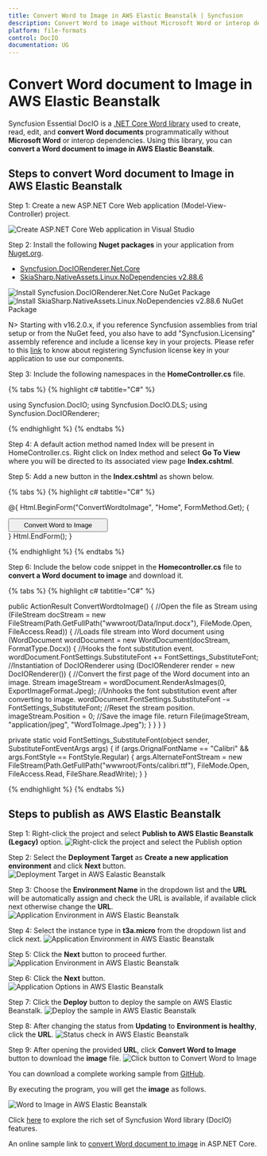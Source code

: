 ```yaml
---
title: Convert Word to Image in AWS Elastic Beanstalk | Syncfusion
description: Convert Word to image without Microsoft Word or interop dependencies in AWS Elastic Beanstalk application using .NET Core Word (DocIO) library.
platform: file-formats
control: DocIO
documentation: UG
---
```


# Convert Word document to Image in AWS Elastic Beanstalk

Syncfusion Essential DocIO is a [.NET Core Word library](https://www.syncfusion.com/document-processing/word-framework/net-core/word-library) used to create, read, edit, and **convert Word documents** programmatically without **Microsoft Word** or interop dependencies. Using this library, you can **convert a Word document to image in AWS Elastic Beanstalk**.

## Steps to convert Word document to Image in AWS Elastic Beanstalk

Step 1: Create a new ASP.NET Core Web application (Model-View-Controller) project.

![Create ASP.NET Core Web application in Visual Studio](ASP-NET-Core_images/CreateProjectforConversion.png)

Step 2: Install the following **Nuget packages** in your application from [Nuget.org](https://www.nuget.org/).

* [Syncfusion.DocIORenderer.Net.Core](https://www.nuget.org/packages/Syncfusion.DocIORenderer.Net.Core) 
* [SkiaSharp.NativeAssets.Linux.NoDependencies v2.88.6](https://www.nuget.org/packages/SkiaSharp.NativeAssets.Linux.NoDependencies/2.88.6)

![Install Syncfusion.DocIORenderer.Net.Core NuGet Package](Blazor_Images/Nuget-Package-WordtoImage.png)
![Install SkiaSharp.NativeAssets.Linux.NoDependencies v2.88.6 NuGet Package](AWS_Images/Elastic_Beanstalk_Images/Nuget-Convert-WordtoImage.png)

N> Starting with v16.2.0.x, if you reference Syncfusion assemblies from trial setup or from the NuGet feed, you also have to add "Syncfusion.Licensing" assembly reference and include a license key in your projects. Please refer to this [link](https://help.syncfusion.com/common/essential-studio/licensing/overview) to know about registering Syncfusion license key in your application to use our components.

Step 3: Include the following namespaces in the **HomeController.cs** file.

{% tabs %}
{% highlight c# tabtitle="C#" %}

using Syncfusion.DocIO;
using Syncfusion.DocIO.DLS;
using Syncfusion.DocIORenderer;

{% endhighlight %}
{% endtabs %}

Step 4: A default action method named Index will be present in HomeController.cs. Right click on Index method and select **Go To View** where you will be directed to its associated view page **Index.cshtml**.

Step 5: Add a new button in the **Index.cshtml** as shown below.

{% tabs %}
{% highlight c# tabtitle="C#" %}

@{
    Html.BeginForm("ConvertWordtoImage", "Home", FormMethod.Get);
    {
        <div>
            <input type="submit" value="Convert Word to Image" style="width:200px;height:27px" />
        </div>
    }
    Html.EndForm();
}

{% endhighlight %}
{% endtabs %}

Step 6: Include the below code snippet in the **Homecontroller.cs** file to **convert a Word document to image** and download it.

{% tabs %}
{% highlight c# tabtitle="C#" %}

public ActionResult ConvertWordtoImage()
{
    //Open the file as Stream
    using (FileStream docStream = new FileStream(Path.GetFullPath("wwwroot/Data/Input.docx"), FileMode.Open, FileAccess.Read))
    {
        //Loads file stream into Word document
        using (WordDocument wordDocument = new WordDocument(docStream, FormatType.Docx))
        {
            //Hooks the font substitution event.
            wordDocument.FontSettings.SubstituteFont += FontSettings_SubstituteFont;
            //Instantiation of DocIORenderer
            using (DocIORenderer render = new DocIORenderer())
            {
                //Convert the first page of the Word document into an image.
                Stream imageStream = wordDocument.RenderAsImages(0, ExportImageFormat.Jpeg);
                //Unhooks the font substitution event after converting to image.
                wordDocument.FontSettings.SubstituteFont -= FontSettings_SubstituteFont;
                //Reset the stream position.
                imageStream.Position = 0;
                //Save the image file.
                return File(imageStream, "application/jpeg", "WordToImage.Jpeg");
            }
        }
    }
}

private static void FontSettings_SubstituteFont(object sender, SubstituteFontEventArgs args)
{
    if (args.OrignalFontName == "Calibri" && args.FontStyle == FontStyle.Regular)
    {
        args.AlternateFontStream = new FileStream(Path.GetFullPath("wwwroot/Fonts/calibri.ttf"), FileMode.Open, FileAccess.Read, FileShare.ReadWrite);
    }
}

{% endhighlight %}
{% endtabs %}

## Steps to publish as AWS Elastic Beanstalk

Step 1: Right-click the project and select **Publish to AWS Elastic Beanstalk (Legacy)** option.
![Right-click the project and select the Publish option](AWS_Images/Elastic_Beanstalk_Images/Publish-Convert-WordtoImage.png)

Step 2: Select the **Deployment Target** as **Create a new application environment** and click **Next** button.
![Deployment Target in AWS Ealastic Beanstalk](AWS_Images/Elastic_Beanstalk_Images/Deployment-Target-Convert-WordtoPDF.png)

Step 3: Choose the **Environment Name** in the dropdown list and the **URL** will be automatically assign and check the URL is available, if available click next otherwise change the **URL**. 
![Application Environment in AWS Elastic Beanstalk](AWS_Images/Elastic_Beanstalk_Images/URL-Availability-Convert-WordtoImage.png)

Step 4: Select the instance type in **t3a.micro** from the dropdown list and click next.
![Application Environment in AWS Elastic Beanstalk](AWS_Images/Elastic_Beanstalk_Images/Launch-Configuration-Convert-WordtoPDF.png)

Step 5: Click the **Next** button to proceed further.
![Application Environment in AWS Elastic Beanstalk](AWS_Images/Elastic_Beanstalk_Images/Permissions-Convert-WordtoPDF.png)

Step 6: Click the **Next** button.
![Application Options in AWS Elastic Beanstalk](AWS_Images/Elastic_Beanstalk_Images/Application-Options-Convert-WordtoPDF.png)

Step 7: Click the **Deploy** button to deploy the sample on
AWS Elastic Beanstalk.
![Deploy the sample in AWS Elastic Beanstalk](AWS_Images/Elastic_Beanstalk_Images/Review-Convert-WordtoPDF.png)

Step 8: After changing the status from **Updating** to **Environment is healthy**, click the **URL**.
![Status check in AWS Elastic Beanstalk](AWS_Images/Elastic_Beanstalk_Images/Status-Convert-WordtoPDF.png)

Step 9: After opening the provided **URL**, click **Convert Word to Image** button to download the **image** file.
![Click button to Convert Word to Image](AWS_Images/Elastic_Beanstalk_Images/Browser-Covert-WordtoImage.png)

You can download a complete working sample from [GitHub](https://github.com/SyncfusionExamples/DocIO-Examples/tree/main/Word-to-Image-conversion/Convert-Word-to-image/AWS/AWS_Elastic_Beanstalk).

By executing the program, you will get the **image** as follows.

![Word to Image in AWS Elastic Beanstalk](WordToPDF_images/Output-WordtoImage.png)

Click [here](https://www.syncfusion.com/document-processing/word-framework/net-core) to explore the rich set of Syncfusion Word library (DocIO) features. 

An online sample link to [convert Word document to image](https://ej2.syncfusion.com/aspnetcore/Word/WordToImage#/material3) in ASP.NET Core.
